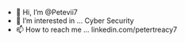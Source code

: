 - 👋 Hi, I’m @Petevii7
- 👀 I’m interested in ... Cyber Security
- 📫 How to reach me ... linkedin.com/petertreacy7

<!---
Petevii7/Petevii7 is a ✨ special ✨ repository because its `README.md` (this file) appears on your GitHub profile.
You can click the Preview link to take a look at your changes.
--->
